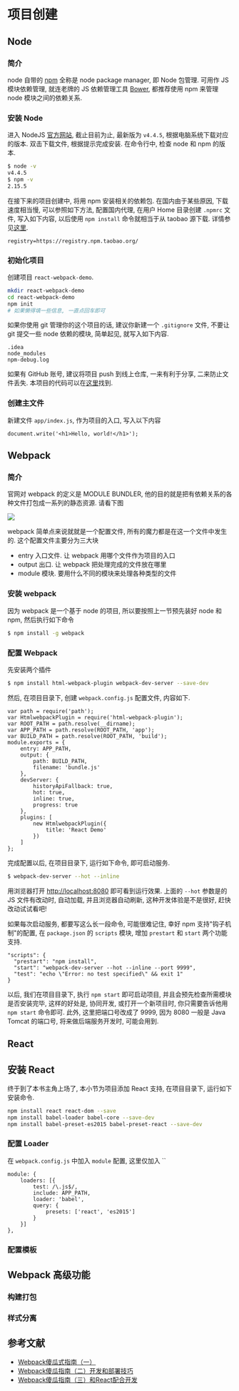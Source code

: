 # 项目创建

## Node

### 简介

node 自带的 [npm](https://www.npmjs.com) 全称是 node package manager, 即 Node 包管理.
可用作 JS 模块依赖管理, 就连老牌的 JS 依赖管理工具 [Bower](https://bower.io),
都推荐使用 npm 来管理 node 模块之间的依赖关系.

### 安装 Node

进入 NodeJS [官方网站](https://nodejs.org/en/),
截止目前为止, 最新版为 `v4.4.5`, 根据电脑系统下载对应的版本.
双击下载文件, 根据提示完成安装.
在命令行中, 检查 node 和 npm 的版本.

```{.bash .numberLines}
$ node -v
v4.4.5
$ npm -v
2.15.5
```

在接下来的项目创建中, 将用 npm 安装相关的依赖包.
在国内由于某些原因, 下载速度相当慢, 可以参照如下方法,
配置国内代理, 在用户 Home 目录创建 `.npmrc` 文件, 写入如下内容,
以后使用 `npm install` 命令就相当于从 taobao 源下载.
详情参见[这里](https://npm.taobao.org).

```{.numberLines}
registry=https://registry.npm.taobao.org/
```

### 初始化项目

创建项目 `react-webpack-demo`.

```{.bash .numberLines}
mkdir react-webpack-demo
cd react-webpack-demo
npm init
# 如果懒得填一些信息, 一直点回车即可
```

如果你使用 git 管理你的这个项目的话, 建议你新建一个 `.gitignore` 文件, 不要让 git 提交一些 node 依赖的模块,
简单起见, 就写入如下内容.

```{.numberLines}
.idea
node_modules
npm-debug.log
```

如果有 GitHub 账号, 建议将项目 push 到线上仓库, 一来有利于分享, 二来防止文件丢失.
本项目的代码可以在[这里](https://github.com/henryhyn/react-webpack-demo)找到.

### 创建主文件

新建文件 `app/index.js`, 作为项目的入口, 写入以下内容

```{.numberLines}
document.write('<h1>Hello, world!</h1>');
```

## Webpack

### 简介

官网对 webpack 的定义是 MODULE BUNDLER, 他的目的就是把有依赖关系的各种文件打包成一系列的静态资源.
请看下图

![](55fb7d622403852ff7533c6da5c620cd_r.png)

webpack 简单点来说就就是一个配置文件, 所有的魔力都是在这一个文件中发生的.
这个配置文件主要分为三大块

-   entry 入口文件. 让 webpack 用哪个文件作为项目的入口
-   output 出口. 让 webpack 把处理完成的文件放在哪里
-   module 模块. 要用什么不同的模块来处理各种类型的文件

### 安装 webpack

因为 webpack 是一个基于 node 的项目, 所以要按照上一节预先装好 node 和 npm, 然后执行如下命令

```{.bash .numberLines}
$ npm install -g webpack
```

### 配置 Webpack

先安装两个插件

```{.bash .numberLines}
$ npm install html-webpack-plugin webpack-dev-server --save-dev
```

然后, 在项目目录下, 创建 `webpack.config.js` 配置文件, 内容如下.

```{.numberLines}
var path = require('path');
var HtmlwebpackPlugin = require('html-webpack-plugin');
var ROOT_PATH = path.resolve(__dirname);
var APP_PATH = path.resolve(ROOT_PATH, 'app');
var BUILD_PATH = path.resolve(ROOT_PATH, 'build');
module.exports = {
    entry: APP_PATH,
    output: {
        path: BUILD_PATH,
        filename: 'bundle.js'
    },
    devServer: {
        historyApiFallback: true,
        hot: true,
        inline: true,
        progress: true
    },
    plugins: [
        new HtmlwebpackPlugin({
            title: 'React Demo'
        })
    ]
};
```

完成配置以后, 在项目目录下, 运行如下命令, 即可启动服务.

```{.bash .numberLines}
$ webpack-dev-server --hot --inline
```

用浏览器打开 <http://localhost:8080> 即可看到运行效果.
上面的 `--hot` 参数是的 JS 文件有改动时, 自动加载, 并且浏览器自动刷新,
这种开发体验是不是很好, 赶快改动试试看吧!

如果每次启动服务, 都要写这么长一段命令, 可能很难记住,
幸好 npm 支持"钩子机制"的配置, 在 `package.json` 的 `scripts` 模块,
增加 `prestart` 和 `start` 两个功能支持.

```{.numberLines}
"scripts": {
  "prestart": "npm install",
  "start": "webpack-dev-server --hot --inline --port 9999",
  "test": "echo \"Error: no test specified\" && exit 1"
}
```

以后, 我们在项目目录下, 执行 `npm start` 即可启动项目, 并且会预先检查所需模块是否安装完毕,
这样的好处是, 协同开发, 或打开一个新项目时, 你只需要告诉他用 `npm start` 命令即可.
此外, 这里把端口号改成了 9999, 因为 8080 一般是 Java Tomcat 的端口号, 将来做后端服务开发时, 可能会用到.

## React

## 安装 React

终于到了本书主角上场了, 本小节为项目添加 React 支持,
在项目目录下, 运行如下安装命令.

```{.bash .numberLines}
npm install react react-dom --save
npm install babel-loader babel-core --save-dev
npm install babel-preset-es2015 babel-preset-react --save-dev
```

### 配置 Loader

在 `webpack.config.js` 中加入 `module` 配置, 这里仅加入 ``

```{.numberLines}
module: {
    loaders: [{
        test: /\.js$/,
        include: APP_PATH,
        loader: 'babel',
        query: {
            presets: ['react', 'es2015']
        }
    }]
},
```

### 配置模板

## Webpack 高级功能

### 构建打包

### 样式分离

## 参考文献

-   [Webpack傻瓜式指南（一）](https://zhuanlan.zhihu.com/p/20367175)
-   [Webpack傻瓜指南（二）开发和部署技巧](https://zhuanlan.zhihu.com/p/20397902)
-   [Webpack傻瓜指南（三）和React配合开发](https://zhuanlan.zhihu.com/p/20522487)